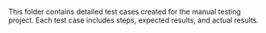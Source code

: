 This folder contains detailed test cases created for the manual testing project. Each test case includes steps, expected results, and actual results.
